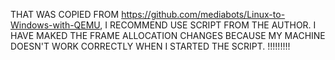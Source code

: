 THAT WAS COPIED FROM https://github.com/mediabots/Linux-to-Windows-with-QEMU, I RECOMMEND USE SCRIPT FROM THE AUTHOR. I HAVE MAKED THE FRAME ALLOCATION CHANGES BECAUSE MY MACHINE DOESN'T WORK CORRECTLY WHEN I STARTED THE SCRIPT. !!!!!!!!!
